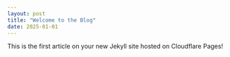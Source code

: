 ```yaml
---
layout: post
title: "Welcome to the Blog"
date: 2025-01-01
---
```


This is the first article on your new Jekyll site hosted on Cloudflare Pages!
